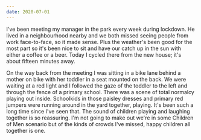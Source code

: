 ```yaml
---
date: 2020-07-01
---
```


I've been meeting my manager in the park every week during lockdown. He lived in a neighbourhood nearby and we both missed seeing people from work face-to-face, so it made sense. Plus the weather's been good for the most part so it's been nice to sit and have our catch up in the sun with either a coffee or a beer. Today I cycled there from the new house; it's about fifteen minutes away.

On the way back from the meeting I was sitting in a bike lane behind a mother on bike with her toddler in a seat mounted on the back. We were waiting at a red light and I followed the gaze of the toddler to the left and through the fence of a primary school. There was a scene of total normalcy playing out inside. Schoolkids in those paisley dresses and primary red jumpers were running around in the yard together, playing. It's been such a long time since I've seen that. The sound of children playing and laughing together is so reassuring. I'm not going to make out we're in some Children of Men scenario but of the kinds of crowds I've missed, happy children all together is one.  
